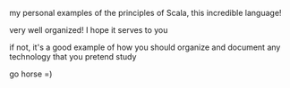 my personal examples of the principles of Scala, this incredible language!

very well organized! I hope it serves to you

if not, it's a good example of how you should organize and document any technology that you pretend study

go horse =)

